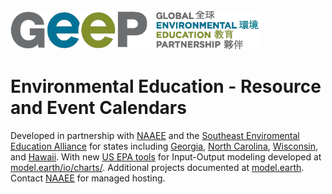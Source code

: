 <br>
<a href="https://thegeep.org/"><img src="img/logo/geep.png" style="max-width:400px"></a><br>

# Environmental Education - Resource and Event Calendars

Developed in partnership with [NAAEE](https://naaee.org) and the [Southeast Enviromental Education Alliance](http://www.southeastee.com/) for states including [Georgia](http://eeingeorgia.org/core/news/list.aspx), [North Carolina](http://web.eenorthcarolina.org/core/event/calendar.aspx), [Wisconsin](http://EEinWisconsin.org), and [Hawaii](http://heea.org/core/news/list.aspx).  With new [US EPA tools](https://model.earth/io/charts/) for Input-Output modeling developed at [model.earth/io/charts/](https://model.earth/io/charts/).  Additional projects documented at [model.earth](https://model.earth).  Contact [NAAEE](https://naaee.org) for managed hosting.